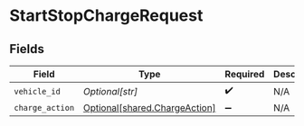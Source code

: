 # StartStopChargeRequest


## Fields

| Field                                                                    | Type                                                                     | Required                                                                 | Description                                                              |
| ------------------------------------------------------------------------ | ------------------------------------------------------------------------ | ------------------------------------------------------------------------ | ------------------------------------------------------------------------ |
| `vehicle_id`                                                             | *Optional[str]*                                                          | :heavy_check_mark:                                                       | N/A                                                                      |
| `charge_action`                                                          | [Optional[shared.ChargeAction]](undefined/models/shared/chargeaction.md) | :heavy_minus_sign:                                                       | N/A                                                                      |